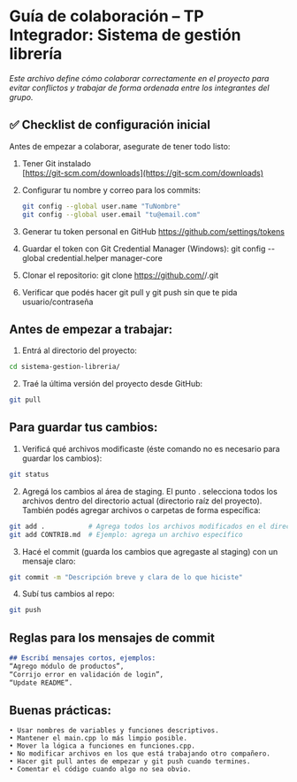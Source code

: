 # Guía de colaboración – TP Integrador: Sistema de gestión librería

*Este archivo define cómo colaborar correctamente en el proyecto para evitar*
*conflictos y trabajar de forma ordenada entre los integrantes del grupo.*

## ✅ Checklist de configuración inicial

Antes de empezar a colaborar, asegurate de tener todo listo:

1. Tener Git instalado  
   [https://git-scm.com/downloads](https://git-scm.com/downloads)

2. Configurar tu nombre y correo para los commits:
   ```sh
   git config --global user.name "TuNombre"
   git config --global user.email "tu@email.com"

3. Generar tu token personal en GitHub
    https://github.com/settings/tokens

4. Guardar el token con Git Credential Manager (Windows):
git config --global credential.helper manager-core

5. Clonar el repositorio:
git clone https://github.com/<usuario>/<repo>.git

6. Verificar que podés hacer git pull y git push sin que te pida usuario/contraseña


## Antes de empezar a trabajar:
1. Entrá al directorio del proyecto:
```sh
cd sistema-gestion-libreria/
```

2. Traé la última versión del proyecto desde GitHub:
```sh
git pull
```

## Para guardar tus cambios:
1. Verificá qué archivos modificaste (éste comando no es necesario para guardar los cambios):
```sh
git status
```

2. Agregá los cambios al área de staging.
El punto . selecciona todos los archivos dentro del directorio actual (directorio raíz del proyecto). También podés agregar archivos o carpetas de forma específica:
```sh
git add .           # Agrega todos los archivos modificados en el directorio actual y sus subdirectorios
git add CONTRIB.md  # Ejemplo: agrega un archivo específico
```

3. Hacé el commit (guarda los cambios que agregaste al staging) con un mensaje claro:
```sh
git commit -m "Descripción breve y clara de lo que hiciste"
```

4. Subí tus cambios al repo:
```sh
git push
```

## Reglas para los mensajes de commit
```markdown
## Escribí mensajes cortos, ejemplos:
“Agrego módulo de productos”,
“Corrijo error en validación de login”,
“Update README”.
```

## Buenas prácticas:
```text
• Usar nombres de variables y funciones descriptivos.
• Mantener el main.cpp lo más limpio posible.
• Mover la lógica a funciones en funciones.cpp.
• No modificar archivos en los que está trabajando otro compañero.
• Hacer git pull antes de empezar y git push cuando termines.
• Comentar el código cuando algo no sea obvio.
```